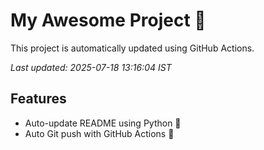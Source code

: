 # My Awesome Project 🚀

This project is automatically updated using GitHub Actions.

_Last updated: 2025-07-18 13:16:04 IST_

## Features
- Auto-update README using Python 🐍
- Auto Git push with GitHub Actions 🤖
